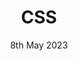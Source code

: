 ---
title: CSS
categories: jekyll lbs
layout: post
description: Cascading Style Sheets, commonly known as CSS, is a style sheet language used to describe the presentation of a document written in HTML. CSS separates the content of a web page from its visual representation, allowing web developers to control the layout, colors, fonts, and other visual aspects of a website. CSS uses selectors to target HTML elements and apply styles to them. It provides a wide range of properties and values that determine how the elements should be displayed. CSS rules can be defined inline within an HTML document, within a style element in the head section, or in an external CSS file that is linked to the HTML document. One of the main advantages of CSS is its ability to apply styles consistently across multiple web pages. By defining styles in a central CSS file, changes made to the styles will automatically reflect on all the pages that reference it. This promotes maintainability and efficiency in web development.
date: 8th May 2023
auther: Hugo Spångberg
img: /img/img2.jpg
---